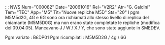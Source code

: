  :  : NWS Num="000082" Date="20061016" Rel="V2R2" Atr="G. Galdini" Tem="TEC" App="M5" Tit="Nuove repliche M5D" Sts="20"
I pgm M5M5d2G, 4G e 6G sono ora richiamati allo stesso livello di replica del chiamante (M5M5D0G) ma non erano state completate le repliche (modifica del 09.04.05).
Mancavano J / W / X / Y, che sono state aggiunte in SMEDEV.

Pgm variato  :  B£DP01
Pgm ricompilati :  M5M5D2G / 4g / 6G
